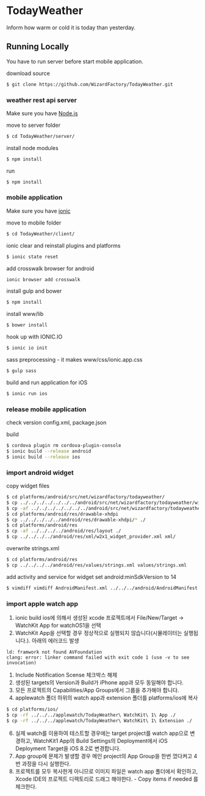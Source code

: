 # TodayWeather
Inform how warm or cold it is today than yesterday.

## Running Locally
You have to run server before start mobile application.

download source
```bash
$ git clone https://github.com/WizardFactory/TodayWeather.git
```

### weather rest api server
Make sure you have [Node.js](http://nodejs.org/)

move to server folder
```bash
$ cd TodayWeather/server/
```

install node modules
```bash
$ npm install
```

run
```bash
$ npm install
```

### mobile application
Make sure you have [ionic](http://ionicframework.com/)

move to mobile folder
```bash
$ cd TodayWeather/client/
```

ionic clear and reinstall plugins and platforms
```bash
$ ionic state reset
```

add crosswalk browser for android
```bash
ionic browser add crosswalk
```

install gulp and bower

```bash
$ npm install
```

install www/lib

```bash
$ bower install
```

hook up with IONIC.IO
```bash
$ ionic io init
```

sass preprocessing - it makes www/css/ionic.app.css

```bash
$ gulp sass
```

build and run application for iOS

```bash
$ ionic run ios
```

### release mobile application

check version config.xml, package.json

build
```bash
$ cordova plugin rm cordova-plugin-console
$ ionic build --release android
$ ionic build --release ios
```

### import android widget

copy widget files
```bash
$ cd platforms/android/src/net/wizardfactory/todayweather/
$ cp ../../../../../../../android/src/net/wizardfactory/todayweather/widget ./
$ cp -af ../../../../../../../android/src/net/wizardfactory/todayweather/widget ./
$ cd platforms/android/res/drawable-xhdpi
$ cp ../../../../../android/res/drawable-xhdpi/* ./
$ cd platforms/android/res
$ cp -af ../../../../android/res/layout ./
$ cp ../../../../android/res/xml/w2x1_widget_provider.xml xml/
```  

overwrite strings.xml
```bash
$ cd platforms/android/res
$ cp ../../../../android/res/values/strings.xml values/strings.xml 
```

add activity and service for widget
set android:minSdkVersion to 14
```bash
$ vimdiff vimdiff AndroidManifest.xml ../../../android/AndroidManifest.xml
```

### import apple watch app

1. ionic build ios에 의해서 생성된 xcode 프로젝트에서 File/New/Target -> WatchKit App for watchOS1을 선택
2. WatchKit App을 선택할 경우 정상적으로 실행되지 않습니다(시뮬레이터는 실행됩니다.). 아래의 에러코드 발생

 ```
ld: framwork not found AVFoundation
clang: error: linker command failed with exit code 1 (use -v to see invocation)
```
1. Include Notification Scense 체크박스 해제
3. 생성된 targets의 Version과 Build가 iPhone app과 모두 동일해야 합니다.
4. 모든 프로젝트의 Capabilities/App Groups에서 그룹을 추가해야 합니다.
5. applewatch 폴더 하위의 watch app과 extension 폴더를 platforms/ios에 복사

 ```bash
$ cd platforms/ios/
$ cp -rf ../../../applewatch/TodayWeather\ WatchKit\ 1\ App ./
$ cp -rf ../../../applewatch/TodayWeather\ WatchKit\ 1\ Extension ./
```
6. 실제 watch를 이용하여 테스트할 경우에는 target project를 watch app으로 변경하고, WatchKit1 App의 Build Settings의 Deployment에서 iOS Deployment Target을 iOS 8.2로 변경합니다.
7. App group에 문제가 발생할 경우 메인 project의 App Group을 한번 껐다켜고 4번 과정을 다시 실행한다.
8. 프로젝트를 모두 복사한게 아니므로 이미지 파일은 watch app 폴더에서 확인하고, Xcode IDE의 프로젝트 디렉토리로 드래그 해야한다. - Copy items if needed 를 체크한다.
